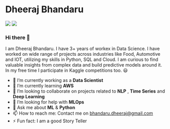 # Dheeraj Bhandaru 
[![](https://github.com/arpit-dwivedi/arpit-dwivedi.github.io/raw/master/assets/img/Webp.net-resizeimage.png)](https://www.linkedin.com/in/dheerajbhandaru/)
[![](https://github.com/arpit-dwivedi/arpit-dwivedi/raw/master/kaggle.png)](https://www.kaggle.com/castiger)
### Hi there 👋

I am Dheeraj Bhandaru. I have 3+ years of workex in Data Science. I have worked on wide range of projects across industries like Food, Automotive and IOT, utilizing my skills in Python, SQL and Cloud. I am curious to find valuable insights from complex data and build predictive models around it. In my free time I participate in Kaggle competitions too.  :smiley:                  

- 🔭 I’m currently working as a **Data Scientist** 
- 🌱 I’m currently learning **AWS**
- 👯 I’m looking to collaborate on projects related to **NLP** , **Time Series** and **Deep Learning**
- 🤔 I’m looking for help with **MLOps**
- 💬 Ask me about **ML** & **Python**
- 📫 How to reach me: Contact me on bhandaru.dheeraj@gmail.com
- ⚡ Fun fact: I am a good Story Teller
